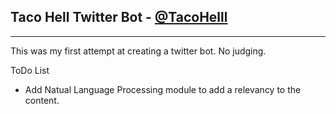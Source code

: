 ## Taco Hell Twitter Bot - [@TacoHelll](http://twitter.com/tacohelll)
---------------------------------------------------------------------
This was my first attempt at creating a twitter bot. No judging.

ToDo List
- Add Natual Language Processing module to add a relevancy to the content.